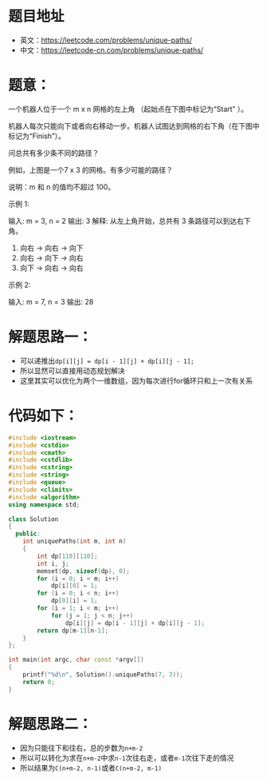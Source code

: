 # 题目地址
- 英文：https://leetcode.com/problems/unique-paths/
- 中文：https://leetcode-cn.com/problems/unique-paths/

# 题意：
一个机器人位于一个 m x n 网格的左上角 （起始点在下图中标记为“Start” ）。

机器人每次只能向下或者向右移动一步。机器人试图达到网格的右下角（在下图中标记为“Finish”）。

问总共有多少条不同的路径？

例如，上图是一个7 x 3 的网格。有多少可能的路径？

说明：m 和 n 的值均不超过 100。

示例 1:

输入: m = 3, n = 2
输出: 3
解释:
从左上角开始，总共有 3 条路径可以到达右下角。
1. 向右 -> 向右 -> 向下
2. 向右 -> 向下 -> 向右
3. 向下 -> 向右 -> 向右

示例 2:

输入: m = 7, n = 3
输出: 28


# 解题思路一：
- 可以递推出`dp[i][j] = dp[i - 1][j] + dp[i][j - 1];`
- 所以显然可以直接用动态规划解决
- 这里其实可以优化为两个一维数组，因为每次进行for循环只和上一次有关系

# 代码如下：
<!--c++0-->
```C++
#include <iostream>
#include <cstdio>
#include <cmath>
#include <cstdlib>
#include <cstring>
#include <string>
#include <queue>
#include <climits>
#include <algorithm>
using namespace std;

class Solution
{
  public:
    int uniquePaths(int m, int n)
    {
        int dp[110][110];
        int i, j;
        memset(dp, sizeof(dp), 0);
        for (i = 0; i < m; i++)
            dp[i][0] = 1;
        for (i = 0; i < n; i++)
            dp[0][i] = 1;
        for (i = 1; i < m; i++)
            for (j = 1; j < n; j++)
                dp[i][j] = dp[i - 1][j] + dp[i][j - 1];
        return dp[m-1][n-1];
    }
};

int main(int argc, char const *argv[])
{
    printf("%d\n", Solution().uniquePaths(7, 3));
    return 0;
}

```

# 解题思路二：
- 因为只能往下和往右，总的步数为`n+m-2`
- 所以可以转化为求在`n+m-2`中求`n-1`次往右走，或者`m-1`次往下走的情况
- 所以结果为`C(n+m-2, n-1)`或者`C(n+m-2, m-1)`
